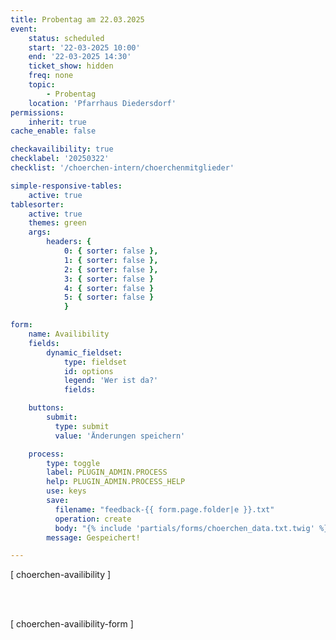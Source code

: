 ```yaml
---
title: Probentag am 22.03.2025
event:
    status: scheduled
    start: '22-03-2025 10:00'
    end: '22-03-2025 14:30'
    ticket_show: hidden
    freq: none
    topic:
        - Probentag
    location: 'Pfarrhaus Diedersdorf'
permissions:
    inherit: true
cache_enable: false

checkavailibility: true
checklabel: '20250322'
checklist: '/choerchen-intern/choerchenmitglieder'

simple-responsive-tables:
    active: true
tablesorter:
    active: true
    themes: green
    args:
        headers: {
            0: { sorter: false },
            1: { sorter: false },
            2: { sorter: false },
            3: { sorter: false }
            4: { sorter: false }
            5: { sorter: false }
            }

form:
    name: Availibility
    fields:
        dynamic_fieldset:
            type: fieldset
            id: options
            legend: 'Wer ist da?'
            fields:

    buttons:
        submit:
          type: submit
          value: 'Änderungen speichern'

    process:
        type: toggle
        label: PLUGIN_ADMIN.PROCESS
        help: PLUGIN_ADMIN.PROCESS_HELP
        use: keys
        save:
          filename: "feedback-{{ form.page.folder|e }}.txt"
          operation: create
          body: "{% include 'partials/forms/choerchen_data.txt.twig' %}"
        message: Gespeichert!

---
```


[ choerchen-availibility ]

</br>
</br>

[ choerchen-availibility-form ]


